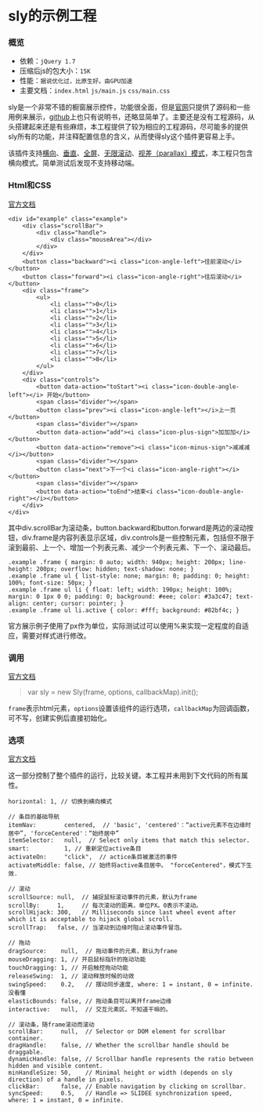 # sly的示例工程


### 概览

- 依赖：`jQuery 1.7` 
- 压缩后js的包大小：`15K` 
- 性能：`据说优化过，比原生好。由GPU加速`
- 主要文档：`index.html` `js/main.js` `css/main.css`

sly是一个非常不错的橱窗展示控件，功能很全面，但是[官网](http://darsa.in/sly/)只提供了源码和一些用例来展示，[github](https://github.com/darsain/sly)上也只有说明书，还略显简单了。主要还是没有工程源码，从头搭建起来还是有些麻烦，本工程提供了较为相应的工程源码，尽可能多的提供sly所有的功能，并注释配置信息的含义，从而使得sly这个插件更容易上手。

该插件支持[横向](http://darsa.in/sly/examples/horizontal.html)、[垂直](http://darsa.in/sly/examples/vertical.html)、[全屏](http://darsa.in/sly/examples/fullpage.html)、[无限滚动](http://darsa.in/sly/examples/infinite.html)、[视差（parallax）模式](http://darsa.in/sly/examples/parallax.html)，本工程只包含横向模式。简单测试后发现不支持移动端。

### Html和CSS
[官方文档](https://github.com/darsain/sly/blob/master/docs/Markup.md)
>
    <div id="example" class="example">
        <div class="scrollBar">
            <div class="handle">
                <div class="mouseArea"></div>
            </div>
        </div>
        <button class="backward"><i class="icon-angle-left">往前滚动</i></button>
        <button class="forward"><i class="icon-angle-right">往后滚动</i></button>
        <div class="frame">
            <ul>
                <li class="">0</li>
                <li class="">1</li>
                <li class="">2</li>
                <li class="">3</li>
                <li class="">4</li>
                <li class="">5</li>
                <li class="">6</li>
                <li class="">7</li>
                <li class="">8</li>
            </ul>
        </div>
        <div class="controls">
            <button data-action="toStart"><i class="icon-double-angle-left"></i> 开始</button>
            <span class="divider"></span>
            <button class="prev"><i class="icon-angle-left"></i>上一页</button>
            <span class="divider"></span>
            <button data-action="add"><i class="icon-plus-sign">加加加</i></button>
            <button data-action="remove"><i class="icon-minus-sign">减减减</i></button>
            <span class="divider"></span>
            <button class="next">下一个<i class="icon-angle-right"></i></button>
            <span class="divider"></span>
            <button data-action="toEnd">结束<i class="icon-double-angle-right"></i></button>
        </div>
    </div>

其中div.scrollBar为滚动条，button.backward和button.forward是两边的滚动按钮，div.frame是内容列表显示区域，div.controls是一些控制元素，包括但不限于滚到最前、上一个、增加一个列表元素、减少一个列表元素、下一个、滚动最后。
>
    .example .frame { margin: 0 auto; width: 940px; height: 200px; line-height: 200px; overflow: hidden; text-shadow: none; }
    .example .frame ul { list-style: none; margin: 0; padding: 0; height: 100%; font-size: 50px; }
    .example .frame ul li { float: left; width: 190px; height: 100%; margin: 0 1px 0 0; padding: 0; background: #eee; color: #3a3c47; text-align: center; cursor: pointer; }
    .example .frame ul li.active { color: #fff; background: #82bf4c; }
    
官方展示例子使用了px作为单位，实际测试过可以使用%来实现一定程度的自适应，需要对样式进行修改。

### 调用
[官方文档](https://github.com/darsain/sly/blob/master/docs/Calling.md)

>var sly = new Sly(frame, options, callbackMap).init();

`frame`表示html元素，`options`设置该组件的运行选项，`callbackMap`为回调函数，可不写，创建实例后直接初始化。

### 选项
[官方文档](https://github.com/darsain/sly/blob/master/docs/Options.md)

这一部分控制了整个插件的运行，比较关键。本工程并未用到下文代码的所有属性。

>
    horizontal: 1, // 切换到横向模式
    
    // 条目的基础导航
    itemNav:        centered,  // 'basic', 'centered'：“active元素不在边缘时居中”, 'forceCentered'：“始终居中”
    itemSelector:   null,  // Select only items that match this selector.
    smart:          1, // 重新定位active条目
    activateOn:     "click",  // actice条目被激活的事件
    activateMiddle: false, // 始终将active条目居中。 "forceCentered"，模式下生效.
    
    // 滚动
    scrollSource: null,  // 捕捉鼠标滚动事件的元素，默认为frame
    scrollBy:     1,     // 每次滚动的距离，单位PX。0表示不滚动。
    scrollHijack: 300,   // Milliseconds since last wheel event after which it is acceptable to hijack global scroll.
    scrollTrap:   false, // 当滚动到边缘时阻止滚动事件冒泡。
    
    // 拖动
    dragSource:    null,  // 拖动事件的元素，默认为frame
    mouseDragging: 1, // 开启鼠标指针的拖动功能
    touchDragging: 1, // 开启触控拖动功能
    releaseSwing:  1, // 滚动释放时候的动效
    swingSpeed:    0.2,   // 摆动同步速度, where: 1 = instant, 0 = infinite.没看懂
    elasticBounds: false, // 拖动条目可以离开frame边缘
    interactive:   null,  // 交互元素区。不知道干嘛的。
    
    // 滚动条，随frame滚动而滚动
    scrollBar:     null,  // Selector or DOM element for scrollbar container.
    dragHandle:    false, // Whether the scrollbar handle should be draggable.
    dynamicHandle: false, // Scrollbar handle represents the ratio between hidden and visible content.
    minHandleSize: 50,    // Minimal height or width (depends on sly direction) of a handle in pixels.
    clickBar:      false, // Enable navigation by clicking on scrollbar.
    syncSpeed:     0.5,   // Handle => SLIDEE synchronization speed, where: 1 = instant, 0 = infinite.